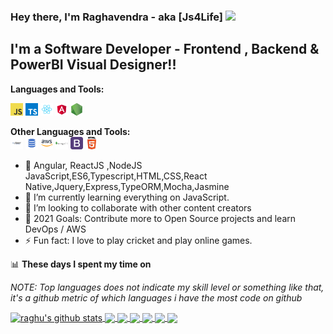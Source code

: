 ### Hey there, I'm Raghavendra - aka [Js4Life] <a href="https://js4life.github.io/raghavendra/"><img src="https://media.giphy.com/media/hvRJCLFzcasrR4ia7z/giphy.gif" width="25px"></a>


## I'm a Software Developer - Frontend , Backend & PowerBI Visual Designer!!

**Languages and Tools:**  

<code><img height="20" src="https://raw.githubusercontent.com/github/explore/80688e429a7d4ef2fca1e82350fe8e3517d3494d/topics/javascript/javascript.png"></code>
<code><img height="20" src="https://raw.githubusercontent.com/github/explore/80688e429a7d4ef2fca1e82350fe8e3517d3494d/topics/typescript/typescript.png"></code>
<code><img height="20" src="https://raw.githubusercontent.com/github/explore/80688e429a7d4ef2fca1e82350fe8e3517d3494d/topics/react/react.png"></code>
<code><img height="20" src="https://raw.githubusercontent.com/github/explore/5c058a388828bb5fde0bcafd4bc867b5bb3f26f3/topics/angular/angular.png"></code>
<code><img height="20" src="https://raw.githubusercontent.com/github/explore/80688e429a7d4ef2fca1e82350fe8e3517d3494d/topics/nodejs/nodejs.png"></code> 

**Other Languages and Tools:**  
<code><img height="20" src="https://raw.githubusercontent.com/github/explore/80688e429a7d4ef2fca1e82350fe8e3517d3494d/topics/jquery/jquery.png"></code>
<code><img height="20" src="https://raw.githubusercontent.com/github/explore/80688e429a7d4ef2fca1e82350fe8e3517d3494d/topics/sql/sql.png"></code>
<code><img height="20" src="https://raw.githubusercontent.com/github/explore/80688e429a7d4ef2fca1e82350fe8e3517d3494d/topics/aws/aws.png"></code>
<code><img height="20" src="https://raw.githubusercontent.com/github/explore/80688e429a7d4ef2fca1e82350fe8e3517d3494d/topics/mongodb/mongodb.png"></code>
<code><img height="20" src="https://raw.githubusercontent.com/github/explore/80688e429a7d4ef2fca1e82350fe8e3517d3494d/topics/bootstrap/bootstrap.png"></code>
<code><img height="20" src="https://raw.githubusercontent.com/github/explore/80688e429a7d4ef2fca1e82350fe8e3517d3494d/topics/html/html.png"></code>  

- 🔭 Angular, ReactJS ,NodeJS JavaScript,ES6,Typescript,HTML,CSS,React Native,Jquery,Express,TypeORM,Mocha,Jasmine
- 🌱 I’m currently learning everything on JavaScript.
- 👯 I’m looking to collaborate with other content creators
- 🥅 2021 Goals: Contribute more to Open Source projects and learn DevOps / AWS
- ⚡ Fun fact: I love to play cricket and play online games.

📊 **These days I spent my time on**


<!-- Change the `github-readme-stats.anuraghazra1.vercel.app` to `github-readme-stats.vercel.app`  -->

*NOTE: Top languages does not indicate my skill level or something like that, it's a github metric of which languages i have the most code on github*


<a href="https://js4life.github.io/raghavendra/">
  <img align="center" src="https://github-readme-stats.anuraghazra1.vercel.app/api?username=js4life&show_icons=true&include_all_commits=true&theme=material-palenight&custom_title=My Stats for this Year" alt="raghu's github stats" />
</a>
<a href="https://js4life.github.io/raghavendra/">
  <!-- Change the `github-readme-stats.anuraghazra1.vercel.app` to `github-readme-stats.vercel.app`  -->
  <img align="center" src="https://github-readme-stats.anuraghazra1.vercel.app/api/top-langs/?username=js4life&hide=html&layout=compact&theme=material-palenight&show_icons=true" />
</a>

<a href="http://raghu-node-v7-chatapp.herokuapp.com/">
  <!-- Change the `github-readme-stats.anuraghazra1.vercel.app` to `github-readme-stats.vercel.app`  -->
  <img align="center" src="https://github-readme-stats.anuraghazra1.vercel.app/api/pin/?username=js4life&repo=ChatApp&theme=material-palenight&border_radius=25" />
</a>  

<a href="https://60b7d2213b27c721dba83109--practical-almeida-b9043b.netlify.app/">
  <!-- Change the `github-readme-stats.anuraghazra1.vercel.app` to `github-readme-stats.vercel.app`  -->
  <img align="center" src="https://github-readme-stats.vercel.app/api/pin/?username=js4life&repo=DummyKART&theme=radical&show_icons=true&border_radius=25&text_color=green&bg_color=96deda" />
</a>

<a href="https://js4life.github.io/raghavendra/">
  <!-- Change the `github-readme-stats.anuraghazra1.vercel.app` to `github-readme-stats.vercel.app`  -->
  <img align="center" src="https://github-readme-stats.vercel.app/api/pin/?username=js4life&repo=Youtube&theme=merko&show_icons=true" />
</a>

<a href="https://seasons-bice.vercel.app/">
  <!-- Change the `github-readme-stats.anuraghazra1.vercel.app` to `github-readme-stats.vercel.app`  -->
  <img align="center" src="https://github-readme-stats.vercel.app/api/pin/?username=js4life&repo=React&theme=radical&show_icons=true&border_radius=25" />
</a>

<a href="https://60cc24e110070169cb4c9992--infallible-lewin-9d59ca.netlify.app/">
  <!-- Change the `github-readme-stats.anuraghazra1.vercel.app` to `github-readme-stats.vercel.app`  -->
  <img align="center" src="https://github-readme-stats.vercel.app/api/pin/?username=js4life&repo=todo&theme=skyblue&show_icons=true&border_radius=25" />
</a>

 








